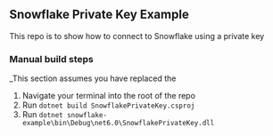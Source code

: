 ## Snowflake Private Key Example

This repo is to show how to connect to Snowflake using a private key

### Manual build steps

_This section assumes you have replaced the 

1. Navigate your terminal into the root of the repo
2. Run `dotnet build SnowflakePrivateKey.csproj`
3. Run `dotnet snowflake-example\bin\Debug\net6.0\SnowflakePrivateKey.dll`
